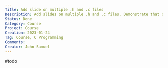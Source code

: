 ```yaml
---
Title: Add slide on multiple .h and .c files
Description: Add slides on multiple .h and .c files. Demonstrate that only one single main() can be present  and the errorss obtained with multiple main files
Status: Done
Category: Course
Project: Course
Creation: 2023-01-24
Tag: Course, C Programming
Comments:
Creator: John Samuel
---
```


#todo